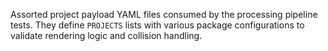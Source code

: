 Assorted project payload YAML files consumed by the processing pipeline tests.
They define `PROJECTS` lists with various package configurations to validate
rendering logic and collision handling.
